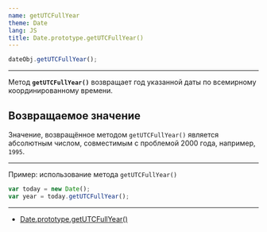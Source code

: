 ```yaml
---
name: getUTCFullYear
theme: Date
lang: JS
title: Date.prototype.getUTCFullYear()
---
```


```js
dateObj.getUTCFullYear();
```

---

Метод **`getUTCFullYear()`** возвращает год указанной даты по всемирному координированному времени.

## Возвращаемое значение

Значение, возвращённое методом `getUTCFullYear()` является абсолютным числом, совместимым с проблемой 2000 года, например, `1995`.

---

Пример: использование метода `getUTCFullYear()`

```js
var today = new Date();
var year = today.getUTCFullYear();
```

---

- [Date.prototype.getUTCFullYear()](https://developer.mozilla.org/ru/docs/Web/JavaScript/Reference/Global_Objects/Date/getUTCFullYear)
